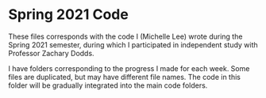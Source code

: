 # Spring 2021 Code

These files corresponds with the code I (Michelle Lee) wrote during the Spring 2021 semester, during which I participated in independent study with Professor Zachary Dodds.

I have folders corresponding to the progress I made for each week. Some files are duplicated, but may have different file names. The code in this folder will be gradually integrated into the main code folders.